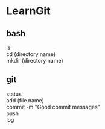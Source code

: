 # LearnGit
## bash
ls<br>
cd (directory name) <br>
mkdir (directory name) <br>

## git
status <br>
add (file name) <br>
commit -m "Good commit messages" <br>
push <br>
log <br>

